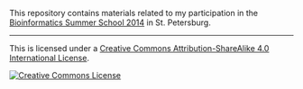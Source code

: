 This repository contains materials related to my participation in the [Bioinformatics Summer School 2014](http://bioinformaticsinstitute.ru/summer2014) in St. Petersburg.

----

This is licensed under a <a rel="license" href="http://creativecommons.org/licenses/by-sa/4.0/">Creative Commons Attribution-ShareAlike 4.0 International License</a>.

<a rel="license" href="http://creativecommons.org/licenses/by-sa/4.0/"><img alt="Creative Commons License" style="border-width:0" src="http://i.creativecommons.org/l/by-sa/4.0/88x31.png"/></a>
